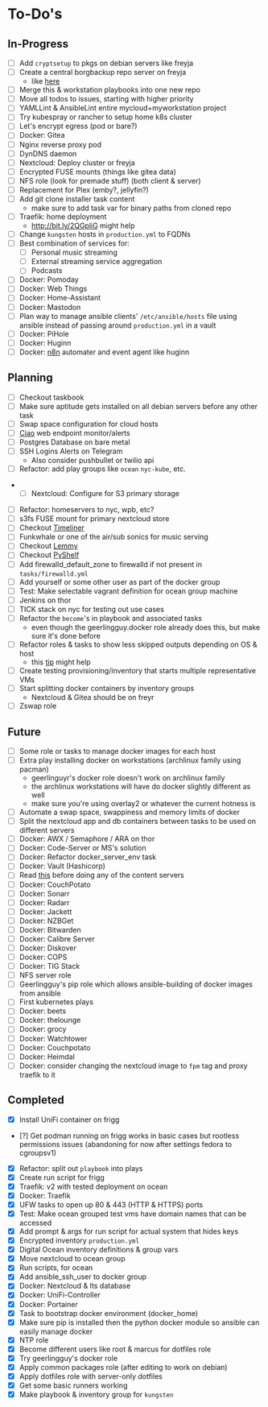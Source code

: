 To-Do's
=======

In-Progress
-----------

- [ ] Add `cryptsetup` to pkgs on debian servers like freyja
- [ ] Create a central borgbackup repo server on freyja
    - like [here](https://borgbackup.readthedocs.io/en/stable/deployment/central-backup-server.html)
- [ ] Merge this & workstation playbooks into one new repo
- [ ] Move all todos to issues, starting with higher priority
- [ ] YAMLLint & AnsibleLint entire mycloud+myworkstation project
- [ ] Try kubespray or rancher to setup home k8s cluster
- [ ] Let's encrypt egress (pod or bare?)
- [ ] Docker: Gitea
- [ ] Nginx reverse proxy pod
- [ ] DynDNS daemon
- [ ] Nextcloud: Deploy cluster or freyja
- [ ] Encrypted FUSE mounts (things like gitea data)
- [ ] NFS role (look for premade stuff) (both client & server)
- [ ] Replacement for Plex (emby?, jellyfin?)
- [ ] Add git clone installer task content
    - make sure to add task var for binary paths from cloned repo
- [ ] Traefik: home deployment
    - http://bit.ly/2QGpliG might help
- [ ] Change `kungsten` hosts in `production.yml` to FQDNs
- [ ] Best combination of services for:
  - [ ] Personal music streaming
  - [ ] External streaming service aggregation
  - [ ] Podcasts
- [ ] Docker: Pomoday
- [ ] Docker: Web Things
- [ ] Docker: Home-Assistant
- [ ] Docker: Mastodon
- [ ] Plan way to manage ansible clients' `/etc/ansible/hosts` file using ansible instead of passing around `production.yml` in a vault
- [ ] Docker: PiHole
- [ ] Docker: Huginn
- [ ] Docker: [n8n](http://bit.ly/37uf14l) automater and event agent like huginn

Planning
--------

- [ ] Checkout taskbook
- [ ] Make sure aptitude gets installed on all debian servers before any other task
- [ ] Swap space configuration for cloud hosts
- [ ] [Ciao](http://bit.ly/37v7Cl4) web endpoint monitor/alerts
- [ ] Postgres Database on bare metal
- [ ] SSH Logins Alerts on Telegram
    - Also consider pushbullet or twilio api
- [ ] Refactor: add play groups like `ocean` `nyc-kube`, etc.
- - [ ] Nextcloud: Configure for S3 primary storage
- [ ] Refactor: homeservers to nyc, wpb, etc?
- [ ] s3fs FUSE mount for primary nextcloud store
- [ ] Checkout [Timeliner](http://bit.ly/2tpYnE0)
- [ ] Funkwhale or one of the air/sub sonics for music serving
- [ ] Checkout [Lemmy](http://bit.ly/36gYpgf)
- [ ] Checkout [PyShelf](http://bit.ly/2MM8r1e)
- [ ] Add firewalld_default_zone to firewalld if not present in `tasks/firewalld.yml`
- [ ] Add yourself or some other user as part of the docker group
- [ ] Test: Make selectable vagrant definition for ocean group machine
- [ ] Jenkins on thor
- [ ] TICK stack on nyc for testing out use cases
- [ ] Refactor the `become`'s in playbook and associated tasks
    - even though the geerlingguy.docker role already does this, but make sure it's done before
- [ ] Refactor roles & tasks to show less skipped outputs depending on OS & host
    - this [tip](http://bit.ly/2HGIZaV) might help
- [ ] Create testing provisioning/inventory that starts multiple representative VMs
- [ ] Start splitting docker containers by inventory groups
    - Nextcloud & Gitea should be on freyr
- [ ] Zswap role

Future
------

- [ ] Some role or tasks to manage docker images for each host
- [ ] Extra play installing docker on workstations (archlinux family using pacman)
    - geerlinguyr's docker role doesn't work on archlinux family
    - the archlinux workstations will have do docker slightly different as well
    - make sure you're using overlay2 or whatever the current hotness is
- [ ] Automate a swap space, swappiness and memory limits of docker
- [ ] Split the nextcloud app and db containers between tasks to be used on different servers
- [ ] Docker: AWX / Semaphore / ARA on thor
- [ ] Docker: Code-Server or MS's solution
- [ ] Docker: Refactor docker_server_env task
- [ ] Docker: Vault (Hashicorp)
- [ ] Read [this](http://bit.ly/35hFG2T) before doing any of the content servers
- [ ] Docker: CouchPotato
- [ ] Docker: Sonarr
- [ ] Docker: Radarr
- [ ] Docker: Jackett
- [ ] Docker: NZBGet
- [ ] Docker: Bitwarden
- [ ] Docker: Calibre Server
- [ ] Docker: Diskover
- [ ] Docker: COPS
- [ ] Docker: TIG Stack
- [ ] NFS server role
- [ ] Geerlingguy's pip role which allows ansible-building of docker images from ansible
- [ ] First kubernetes plays
- [ ] Docker: beets
- [ ] Docker: thelounge
- [ ] Docker: grocy
- [ ] Docker: Watchtower
- [ ] Docker: Couchpotato
- [ ] Docker: Heimdal
- [ ] Docker: consider changing the nextcloud image to `fpm` tag and proxy traefik to it

Completed
---------

- [x] Install UniFi container on frigg
- [?] Get podman running on frigg works in basic cases but rootless permissions issues (abandoning for now after settings fedora to cgroupsv1)
- [x] Refactor: split out `playbook` into plays
- [x] Create run script for frigg
- [x] Traefik: v2 with tested deployment on ocean
- [x] Docker: Traefik
- [x] UFW tasks to open up 80 & 443 (HTTP & HTTPS) ports
- [x] Test: Make ocean grouped test vms have domain names that can be accessed
- [x] Add prompt & args for run script for actual system that hides keys
- [x] Encrypted inventory `production.yml`
- [x] Digital Ocean inventory definitions & group vars
- [x] Move nextcloud to ocean group
- [x] Run scripts, for ocean
- [x] Add ansible_ssh_user to docker group
- [x] Docker: Nextcloud & Its database
- [x] Docker: UniFi-Controller
- [x] Docker: Portainer
- [x] Task to bootstrap docker environment (docker_home)
- [x] Make sure pip is installed then the python docker module so ansible can easily manage docker
- [x] NTP role
- [x] Become different users like root & marcus for dotfiles role
- [x] Try geerlingguy's docker role
- [x] Apply common packages role (after editing to work on debian)
- [x] Apply dotfiles role with server-only dotfiles
- [x] Get some basic runners working
- [x] Make playbook & inventory group for `kungsten`

